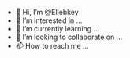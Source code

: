 - 👋 Hi, I’m @Ellebkey
- 👀 I’m interested in ...
- 🌱 I’m currently learning ...
- 💞️ I’m looking to collaborate on ...
- 📫 How to reach me ...

<!---
Ellebkey/Ellebkey is a ✨ special ✨ repository because its `README.md` (this file) appears on your GitHub profile.
You can click the Preview link to take a look at your changes.
--->
